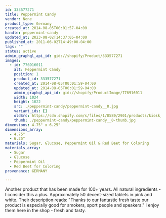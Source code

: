 ```yaml
---
id: 333577271
title: Peppermint Candy
vendor: None
product_type: Germany
created_at: 2014-08-05T00:01:57-04:00
handle: peppermint-candy
updated_at: 2023-08-02T14:37:05-04:00
published_at: 2011-06-02T14:49:00-04:00
tags: ""
status: active
admin_graphql_api_id: gid://shopify/Product/333577271
images:
  - id: 776916011
    alt: Peppermint Candy
    position: 1
    product_id: 333577271
    created_at: 2014-08-05T00:01:59-04:00
    updated_at: 2014-08-05T00:01:59-04:00
    admin_graphql_api_id: gid://shopify/ProductImage/776916011
    width: 1024
    height: 1022
    src: ./peppermint-candy/peppermint-candy__0.jpg
    variant_ids: []
    oldSrc: https://cdn.shopify.com/s/files/1/0589/2901/products/kiosk_peppermints.tif.jpeg?v=1407211319
    thumb: ./peppermint-candy/peppermint-candy__0-thumb.jpg
dimensions: 4.75" x 6.25"
dimensions_array:
  - 4.75"
  - 6.25"
materials: Sugar, Glucose, Peppermint Oil & Red Beet for Coloring
materials_array:
  - Sugar
  - Glucose
  - Peppermint Oil
  - Red Beet for Coloring
provenance: GERMANY

---
```


Another product that has been made for 100+ years. All natural ingredients - I consider this a plus. Approximately 50 decent-sized tablets in pink and white. Their description reads: "Thanks to our fantastic fresh taste our product is especially good for smokers, sport people and speakers." I enjoy them here in the shop - fresh and tasty.